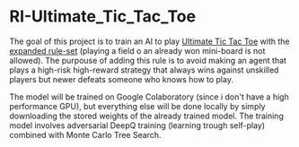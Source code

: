 # RI-Ultimate_Tic_Tac_Toe

The goal of this project is to train an AI to play <a href="https://en.wikipedia.org/wiki/Ultimate_tic-tac-toe"> Ultimate Tic Tac Toe</a> with the <a href="https://en.wikipedia.org/wiki/Ultimate_tic-tac-toe#Rules">expanded rule-set</a> (playing a field o an already won mini-board is not allowed). The purpouse of adding this rule is to avoid making an agent that plays a high-risk high-reward strategy that always wins against unskilled players but newer defeats someone who knows how to play.

The model will be trained on Google Colaboratory (since i don't have a high performance GPU), but everything else will be done locally by simply downloading the stored weights of the already trained model. The training model involves adversarial DeepQ training (learning trough self-play) combined with Monte Carlo Tree Search.